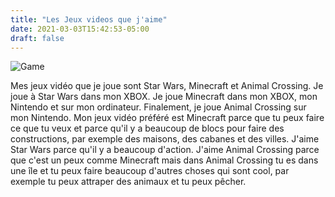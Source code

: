 ```yaml
---
title: "Les Jeux videos que j'aime"
date: 2021-03-03T15:42:53-05:00
draft: false
---
```


![Game](/images/posts/gaming.png)

Mes jeux vidéo que je joue sont Star Wars, Minecraft et Animal Crossing. Je joue à Star Wars dans mon XBOX. Je joue Minecraft dans mon XBOX, mon Nintendo et sur mon ordinateur. Finalement, je joue Animal Crossing sur mon Nintendo. Mon jeux vidéo préféré est Minecraft parce que tu peux faire ce que tu veux et parce qu'il y a beaucoup de blocs pour faire des constructions, par exemple des maisons, des cabanes et des villes. J'aime Star Wars parce qu'il y a beaucoup d'action. J'aime Animal Crossing parce que c'est un peux comme Minecraft mais dans Animal Crossing tu es dans une île et tu peux faire beaucoup d'autres choses qui sont cool, par exemple tu peux attraper des animaux et tu peux pêcher.
